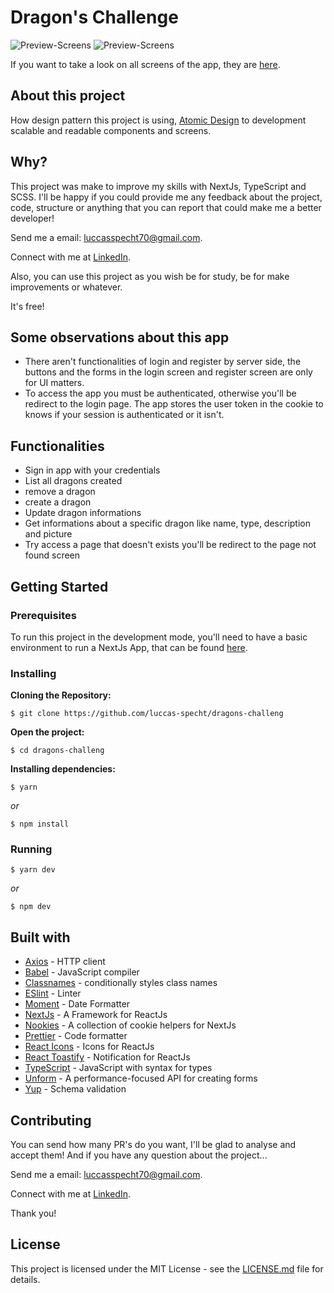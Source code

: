 
# Dragon's Challenge

![Preview-Screens](https://github.com/luccas-specht/dragons-challenge/blob/main/images/frame-page-one.png)
![Preview-Screens](https://github.com/luccas-specht/dragons-challenge/blob/main/images/frame-page-second.png)

If you want to take a look on all screens of the app, they are [here](https://drive.google.com/drive/folders/1S8fNuvo6WKrvTXs2iCd9y0lFNx3ngDKo?usp=sharing).


## About this project
How design pattern this project is using, [Atomic Design](https://bradfrost.com/blog/post/atomic-web-design/) to development scalable and readable components and screens.

## Why?

This project was make to improve my skills with NextJs, TypeScript and SCSS. I'll be happy if you could provide me any feedback about the project, code, structure or anything that you can report that could make me a better developer!

Send me a email: luccasspecht70@gmail.com.

Connect with me at [LinkedIn](https://www.linkedin.com/in/luccas-specht/).

Also, you can use this project as you wish be for study, be for make improvements or whatever.

It's free!

## Some observations about this app

- There aren't functionalities of login and register by server side, the buttons and the forms in the login screen and register screen are only for UI matters.
- To access the app you must be authenticated, otherwise you'll be redirect to the login page. The app stores the user token in the cookie to knows if your session is  authenticated or it isn't.

## Functionalities

- Sign in app with your credentials
- List all dragons created
- remove a dragon
- create a dragon
- Update dragon informations
- Get informations about a specific dragon like name, type, description and picture  
- Try access a page that doesn't exists you'll be redirect to the page not found screen

## Getting Started

### Prerequisites
To run this project in the development mode, you'll need to have a basic environment to run a NextJs App, that can be found [here](https://nextjs.org/docs/getting-started).


### Installing
**Cloning the Repository:**
```
$ git clone https://github.com/luccas-specht/dragons-challeng
```

**Open the project:**
```
$ cd dragons-challeng
```

**Installing dependencies:**
```
$ yarn
```

_or_

```
$ npm install
```

### Running
```
$ yarn dev
```

_or_

```
$ npm dev
```

## Built with

- [Axios](https://github.com/axios/axios) - HTTP client
- [Babel](https://babeljs.io/) - JavaScript compiler
- [Classnames](https://github.com/JedWatson/classnames) - conditionally styles class names
- [ESlint](https://eslint.org/) - Linter
- [Moment](https://momentjs.com) - Date Formatter
- [NextJs](https://nextjs.org) - A Framework for ReactJs 
- [Nookies](https://prettier.io/) - A collection of cookie helpers for NextJs
- [Prettier](https://prettier.io/) - Code formatter
- [React Icons](https://react-icons.github.io/react-icons/) - Icons for ReactJs
- [React Toastify](https://fkhadra.github.io/react-toastify/introduction) - Notification for ReactJs
- [TypeScript](https://www.typescriptlang.org) - JavaScript with syntax for types
- [Unform](https://unform.dev) - A performance-focused API for creating forms
- [Yup](https://docs.yup.io) - Schema validation


## Contributing

You can send how many PR's do you want, I'll be glad to analyse and accept them! And if you have any question about the project...

Send me a email: luccasspecht70@gmail.com.

Connect with me at [LinkedIn](https://www.linkedin.com/in/luccas-specht/).

Thank you!

## License

This project is licensed under the MIT License - see the [LICENSE.md](https://github.com/luccas-specht/dragons-challenge/blob/develop/LICENSE) file for details.
